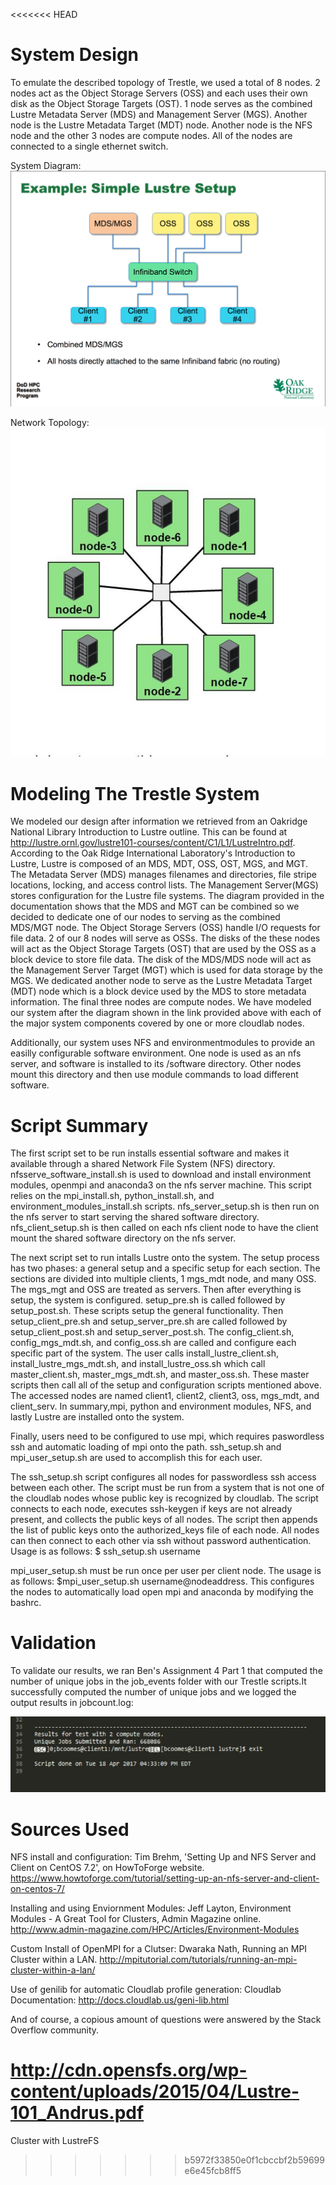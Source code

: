 <<<<<<< HEAD
# System Design
To emulate the described topology of Trestle, we used a total of 8 nodes. 2 nodes act as the Object Storage Servers (OSS) and each uses their own disk as the Object Storage Targets (OST). 1 node serves as the combined Lustre Metadata Server (MDS) and Management Server (MGS).  Another node is the Lustre Metadata Target (MDT) node. Another node is the NFS node and the other 3 nodes are compute nodes. All of the nodes are connected to a single ethernet switch. 

[topology]: https://github.com/benCoomes/teamKMBR/blob/master/diagrams/cloudlab_topology.JPG "Network Topology"
[diagram]: https://github.com/benCoomes/teamKMBR/blob/master/diagrams/simple_lustre_diagram.png "System Diagram"

System Diagram: ![alt text][diagram]

Network Topology: ![alt text][topology]

# Modeling The Trestle System
We modeled our design after information we retrieved from an Oakridge National Library Introduction to Lustre outline. This can be found at http://lustre.ornl.gov/lustre101-courses/content/C1/L1/LustreIntro.pdf. According to the Oak Ridge International Laboratory's Introduction to Lustre, Lustre is composed of an MDS, MDT, OSS, OST, MGS, and MGT. The Metadata Server (MDS) manages filenames and directories, file stripe locations, locking, and access control lists. The Management Server(MGS) stores configuration for the Lustre file systems. The diagram provided in the documentation shows that the MDS and MGT can be combined so we decided to dedicate one of our nodes to serving as the combined MDS/MGT node. The Object Storage Servers (OSS) handle I/O requests for file data. 2 of our 8 nodes will serve as OSSs. The disks of the these nodes will act as the Object Storage Targets (OST) that are used by the OSS as a block device to store file data. The disk of the MDS/MDS node will act as the Management Server Target (MGT) which is used for data storage by the MGS. We dedicated another node to serve as the Lustre Metadata Target (MDT) node which is a block device used by the MDS to store metadata information. The final three nodes are compute nodes. We have modeled our system after the diagram shown in the link provided above with each of the major system components covered by one or more cloudlab nodes. 

Additionally, our system uses NFS and environmentmodules to provide an easilly configurable software environment. One node is used as an nfs server, and software is installed to its /software directory. Other nodes mount this directory and then use module commands to load different software. 

# Script Summary
The first script set to be run installs essential software and makes it available through a shared Network File System (NFS) directory. nfsserve_software_install.sh is used to download and install environment modules, openmpi and anaconda3 on the nfs server machine. This script relies on the mpi_install.sh, python_install.sh, and environment_modules_install.sh scripts. nfs_server_setup.sh is then run on the nfs server to start serving the shared software directory. nfs_client_setup.sh is then called on each nfs client node to have the client mount the shared software directory on the nfs server.   

The next script set to run intalls Lustre onto the system. The setup process has two phases: a general setup  and a specific setup for each section. The sections are divided into multiple clients, 1 mgs_mdt node, and many OSS. The mgs_mgt and OSS are treated as servers. Then after everything is setup, the system is configured. setup_pre.sh is called followed by setup_post.sh. These scripts setup the general functionality. Then setup_client_pre.sh and setup_server_pre.sh are called followed by setup_client_post.sh and setup_server_post.sh. The config_client.sh, config_mgs_mdt.sh, and config_oss.sh are called and configure each specific part of the system. The user calls install_lustre_client.sh, install_lustre_mgs_mdt.sh, and install_lustre_oss.sh which call master_client.sh, master_mgs_mdt.sh, and master_oss.sh. These master scripts then call all of the setup and configuration scripts mentioned above. The accessed nodes are named client1, client2, client3, oss, mgs_mdt, and client_serv. 
In summary,mpi, python and environment modules, NFS, and lastly Lustre are installed onto the system. 

Finally, users need to be configured to use mpi, which requires paswordless ssh and automatic loading of mpi onto the path. ssh_setup.sh and mpi_user_setup.sh are used to accomplish this for each user. 

The ssh_setup.sh script configures all nodes for passwordless ssh access between each other.  The script must be run from a system that is not one of the cloudlab nodes whose public key is recognized by cloudlab.  The script connects to each node, executes ssh-keygen if keys are not already present, and collects the public keys of all nodes.  The script then appends the list of public keys onto the authorized_keys file of each node.  All nodes can then connect to each other via ssh without password authentication. Usage is as follows: $ ssh_setup.sh username

mpi_user_setup.sh must be run once per user per client node. The usage is as follows: $mpi_user_setup.sh username@nodeaddress. 
This configures the nodes to automatically load open mpi and anaconda by modifying the bashrc. 


[results]: https://github.com/benCoomes/teamKMBR/blob/master/diagrams/log_capture.JPG "Validation Results"
# Validation
To validate our results, we ran Ben's Assignment 4 Part 1 that computed the number of unique jobs in the job_events folder with our Trestle scripts.It successfully computed the number of unique jobs and we logged the output results in jobcount.log:

![alt text][results]

# Sources Used
NFS install and configuration: Tim Brehm, 'Setting Up and NFS Server and Client on CentOS 7.2', on HowToForge website. https://www.howtoforge.com/tutorial/setting-up-an-nfs-server-and-client-on-centos-7/ 

Installing and using Enviornment Modules: Jeff Layton, Environment Modules - A Great Tool for Clusters, Admin Magazine online. http://www.admin-magazine.com/HPC/Articles/Environment-Modules

Custom Install of OpenMPI for a Clutser: Dwaraka Nath, Running an MPI Cluster within a LAN. http://mpitutorial.com/tutorials/running-an-mpi-cluster-within-a-lan/

Use of genilib for automatic Cloudlab profile generation: Cloudlab Documentation: http://docs.cloudlab.us/geni-lib.html

And of course, a copious amount of questions were answered by the Stack Overflow community. 






http://cdn.opensfs.org/wp-content/uploads/2015/04/Lustre-101_Andrus.pdf
=======
Cluster with LustreFS
>>>>>>> b5972f33850e0f1cbccbf2b59699e6e45fcb8ff5
